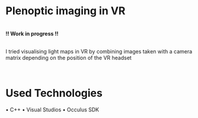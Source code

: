 # Plenoptic imaging in VR
<br>
<b>!! Work in progress !!</b> <br>
<br>

I tried visualising light maps in VR by combining images taken with a camera matrix depending on the position of the VR headset

<br>

# Used Technologies
•	C++
•	Visual Studios
•	Occulus SDK
<br>